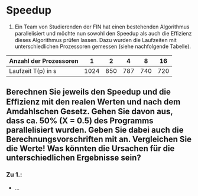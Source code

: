 # Speedup
1. Ein Team von Studierenden der FIN hat einen bestehenden Algorithmus parallelisiert und möchte nun sowohl den Speedup als auch die Eﬃzienz dieses Algorithmus prüfen lassen. Dazu wurden die Laufzeiten mit unterschiedlichen Prozessoren gemessen (siehe nachfolgende Tabelle).

| Anzahl der Prozessoren | 1    | 2   | 4   | 8   | 16  |
| ---------------------- | ---- | --- | --- | --- | --- |
| Laufzeit T(p) in s     | 1024 | 850 | 787 | 740 | 720 |

Berechnen Sie jeweils den Speedup und die Eﬃzienz mit den realen Werten und nach dem Amdahlschen Gesetz. Gehen Sie davon aus, dass ca. 50% (X = 0.5) des Programms parallelisiert wurden. Geben Sie dabei auch die Berechnungsvorschriften mit an.
Vergleichen Sie die Werte! Was könnten die Ursachen für die unterschiedlichen Ergebnisse sein?
---
### Zu 1.:
- ...
